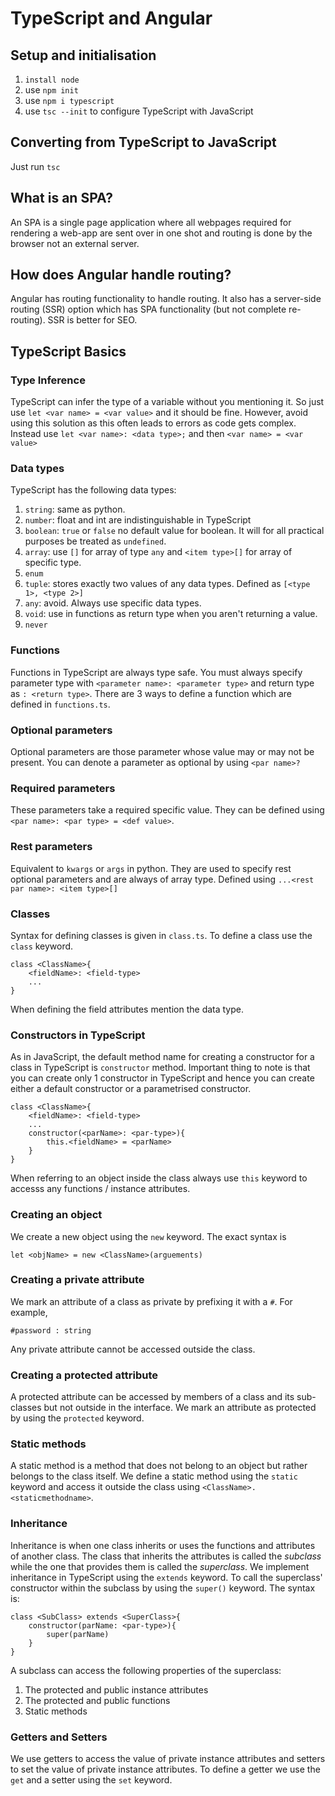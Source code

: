 # TypeScript and Angular
## Setup and initialisation
1. `install node`  
2. use `npm init`  
3. use `npm i typescript`  
4. use `tsc --init` to configure TypeScript with JavaScript  
## Converting from TypeScript to JavaScript
  Just run `tsc`
## What is an SPA?
  An SPA is a single page application where all webpages required for rendering a web-app are sent over in one shot and routing is done by the browser not an external server.
## How does Angular handle routing?
  Angular has routing functionality to handle routing. It also has a server-side routing (SSR) option which has SPA functionality (but not complete re-routing). SSR is better for SEO.
## TypeScript Basics
### Type Inference
  TypeScript can infer the type of a variable without you mentioning it. So just use `let <var name> = <var value>` and it should be fine. However, avoid using this solution as this often leads to errors as code gets complex. Instead use `let <var name>: <data type>;` and then `<var name> = <var value>`
### Data types
  TypeScript has the following data types:
  1. `string`: same as python.
  2. `number`: float and int are indistinguishable in TypeScript
  3. `boolean`: `true` or `false` no default value for boolean. It will for all practical purposes be treated as `undefined`.
  4. `array`: use `[]` for array of type `any` and `<item type>[]` for array of specific type.
  5. `enum`
  6. `tuple`: stores exactly two values of any data types. Defined as `[<type 1>, <type 2>]`
  7. `any`: avoid. Always use specific data types.
  8. `void`: use in functions as return type when you aren't returning a value.
  9. `never`
### Functions
  Functions in TypeScript are always type safe. You must always specify parameter type with `<parameter name>: <parameter type>` and return type as `: <return type>`. There are 3 ways to define a function which are defined in `functions.ts`.
### Optional parameters
  Optional parameters are those parameter whose value may or may not be present. You can denote a parameter as optional by using `<par name>?`
### Required parameters
  These parameters take a required specific value. They can be defined using `<par name>: <par type> = <def value>`.
### Rest parameters
  Equivalent to `kwargs` or `args` in python. They are used to specify rest optional parameters and are always of array type. Defined using `...<rest par name>: <item type>[]`
### Classes
  Syntax for defining classes is given in `class.ts`. To define a class use the `class` keyword.  
  ```
  class <ClassName>{
      <fieldName>: <field-type>
      ...
  }
  ```
  When defining the field attributes mention the data type.
### Constructors in TypeScript
  As in JavaScript, the default method name for creating a constructor for a class in TypeScript is `constructor` method. Important thing to note is that you can create only 1 constructor in TypeScript and hence you can create either a default constructor or a parametrised constructor.
  ```
  class <ClassName>{
      <fieldName>: <field-type>
      ...
      constructor(<parName>: <par-type>){
          this.<fieldName> = <parName>
      }
  }
  ```
  When referring to an object inside the class always use `this` keyword to accesss any functions / instance attributes.
### Creating an object
  We create a new object using the `new` keyword. The exact syntax is
  ```
  let <objName> = new <ClassName>(arguements)
  ```
### Creating a private attribute
  We mark an attribute of a class as private by prefixing it with a `#`. For example,
  ```
  #password : string
  ```
  Any private attribute cannot be accessed outside the class.
### Creating a protected attribute
  A protected attribute can be accessed by members of a class and its sub-classes but not outside in the interface. We mark an attribute as protected by using the `protected` keyword.
### Static methods
  A static method is a method that does not belong to an object but rather belongs to the class itself. We define a static method using the `static` keyword and access it outside the class using `<ClassName>.<staticmethodname>`.
### Inheritance
  Inheritance is when one class inherits or uses the functions and attributes of another class. The class that inherits the attributes is called the *subclass* while the one that provides them is called the *superclass*. We implement inheritance in TypeScript using the `extends` keyword. To call the superclass' constructor within the subclass by using the `super()` keyword. The syntax is:
  ```
  class <SubClass> extends <SuperClass>{
      constructor(parName: <par-type>){
          super(parName)
      }
  }
  ```
  A subclass can access the following properties of the superclass:
  1. The protected and public instance attributes
  2. The protected and public functions
  3. Static methods
### Getters and Setters
  We use getters to access the value of private instance attributes and setters to set the value of private instance attributes. To define a getter we use the `get` and a setter using the `set` keyword.